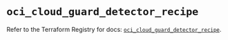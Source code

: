 # `oci_cloud_guard_detector_recipe`

Refer to the Terraform Registry for docs: [`oci_cloud_guard_detector_recipe`](https://registry.terraform.io/providers/hashicorp/oci/7.19.0/docs/resources/cloud_guard_detector_recipe).
